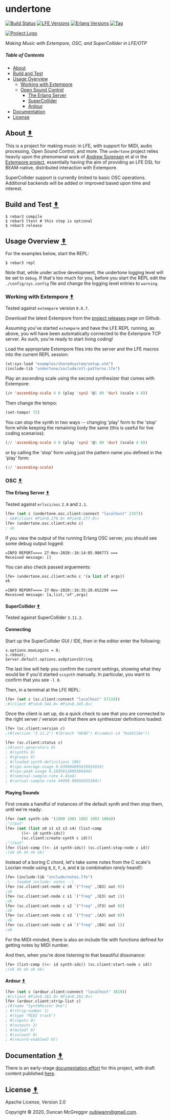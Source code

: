 # undertone

[![Build Status][gh-actions-badge]][gh-actions]
[![LFE Versions][lfe-badge]][lfe]
[![Erlang Versions][erlang-badge]][versions]
[![Tag][github-tag-badge]][github-tag]

[![Project Logo][logo]][logo-large]

*Making Music with Extempore, OSC, and SuperCollider in LFE/OTP*

##### Table of Contents

* [About](#about-)
* [Build and Test](#build-and-test-)
* [Usage Overview](#usage-overview-)
  * [Working with Extempore](#working-with-extempore-)
  * [Open Sound Control](#osc-)
     * [The Erlang Server](#the-erlang-server-)
     * [SuperCollider](#supercollider-)
     * [Ardour](#ardour-)
* [Documentation](#documentation-)
* [License](#license-)

## About [&#x219F;](#table-of-contents)

This is a project for making music in LFE, with support for MIDI, audio
processing, Open Sound Control, and more. The `undertone` project relies
heavily upon the phenomenal work of [Andrew Sorensen](https://github.com/digego)
et al in the [Extempore project](https://github.com/digego/extempore),
essentially having the aim of providing an LFE DSL for BEAM-native, distributed
interaction with Extempore.

SuperCollider support is currently limited to basic OSC operations. Additional
backends will be added or improved based upon time and interest. 

## Build and Test [&#x219F;](#table-of-contents)

```shell
$ rebar3 compile
$ rebar3 ltest # this step is optional
$ rebar3 release
```

## Usage Overview [&#x219F;](#table-of-contents)

For the examples below, start the REPL:

```shell
$ rebar3 repl
```

Note that, while under active development, the undertone logging level will be
set to `debug`. If that's too much for you, before you start the REPL edit the
`./config/sys.config` file and change the logging level entries to `warning`.

### Working with Extempore [&#x219F;](#table-of-contents)

Tested against `extempore` version `0.8.7`.

Download the latest Extempore from the
[project releases](https://github.com/digego/extempore/releases)
page on Github.

Assuming you've started `extempore` and have the LFE REPL running, as above,
you will have been automatically connected to the Extempore TCP server. As
such, you're ready to start living coding!

Load the appropriate Extempore files into the server and the LFE macros into the
current REPL session:

``` lisp
(xt:sys-load "examples/sharedsystem/setup.xtm")
(include-lib "undertone/include/xtl-patterns.lfe")
```

Play an ascending scale using the second synthesizer that comes with Extempore:

``` lisp
(/> 'ascending-scale 4 0 (play 'syn2 '@1 80 'dur) (scale 4 8))
```

Then change the tempo:

``` lisp
(set-tempo! 72)
```

You can stop the synth in two ways -- changing 'play' form to the 'stop' form
while keeping the remaining body the same (this is useful for live coding
scenarios): 
``` lisp
(// 'ascending-scale 4 0 (play 'syn2 '@1 80 'dur) (scale 4 8))
```

or by calling the 'stop' form using just the pattern name you
defined in the 'play' form:

``` lisp
(// 'ascending-scale)
```

### OSC [&#x219F;](#table-of-contents)

#### The Erlang Server [&#x219F;](#table-of-contents)

Tested against `erlsci/osc` `2.0` and `2.1`.

``` lisp
lfe> (set c (undertone.osc.client:connect "localhost" 2357))
; ok#(client #Pid<0.276.0> #Pid<0.277.0>)
lfe> (undertone.osc.client:echo c)
; ok
```

If you view the output of the running Erlang OSC server, you should see some
debug output logged:

```
=INFO REPORT==== 27-Nov-2020::16:14:05.986773 ===
Received message: []
```

You can also check passed arguements:

``` lisp
lfe> (undertone.osc.client:echo c '(a list of args))
ok
```

```
=INFO REPORT==== 27-Nov-2020::16:35:28.652299 ===
Received message: [a,list,'of',args]
```

#### SuperCollider [&#x219F;](#table-of-contents)

Tested against SuperCollider `3.11.2`.

#### Connecting

Start up the SuperCollider GUI / IDE, then in the editor enter the following:

```
s.options.maxLogins = 8;
s.reboot;
Server.default.options.asOptionsString
```

The last line will help you confirm the current settings, showing what they
would be if you'd started `scsynth` manually. In particular, you want to confirm
that you see `-l 8`.

Then, in a terminal at the LFE REPL:

``` lisp
lfe> (set c (sc.client:connect "localhost" 57110))
;#(client #Pid<0.344.0> #Pid<0.345.0>)
```

Once the client is set up, do a quick check to see that you are connected to the
right server / version and that there are synthesizer definitions loaded:

``` lisp
lfe> (sc.client:version c)
;(#(version "3.11.2") #(branch "HEAD") #(commit-id "9a34118e"))

lfe> (sc.client:status c)
;(#(unit-generators 0)
; #(synths 0)
; #(gruops 9)
; #(loaded-synth-definitions 106)
; #(cpu-average-usage 0.030904095619916916)
; #(cpu-peak-usage 0.2695612609386444)
; #(nominal-sample-rate 4.41e4)
; #(actual-sample-rate 44099.98856935304))
```

#### Playing Sounds

First create a handful of instances of the default synth and then stop them,
until we're ready:

``` lisp
lfe> (set synth-ids '(1000 1001 1002 1003 1004))
;"ϨϩϪϫϬ"
lfe> (set (list s0 s1 s2 s3 s4) (list-comp
       ((<- id synth-ids))
       (sc.client:create-synth c id)))
;"ϨϩϪϫϬ"
lfe> (list-comp ((<- id synth-ids)) (sc.client:stop-node c id))
;(ok ok ok ok ok)
```

Instead of a boring C chord, let's take some notes from the C scale's Locrian
mode using `B`, `E`, `F`, `A`, and `B` (a combination _rarely_ heard!):

``` lisp
lfe> (include-lib "include/notes.lfe")
;|-- loaded include: notes --|
lfe> (sc.client:set-node c s0 `("freq" ,(B3) out 0))
;ok
lfe> (sc.client:set-node c s1 `("freq" ,(E3) out 1))
;ok
lfe> (sc.client:set-node c s2 `("freq" ,(F3) out 0))
;ok
lfe> (sc.client:set-node c s3 `("freq" ,(A3) out 0))
;ok
lfe> (sc.client:set-node c s4 `("freq" ,(B4) out 1))
;ok
```

For the MIDI-minded, there is also an include file with functions defined for
getting notes by MIDI number.

And then, when you're done listening to that beautiful dissonance:

``` lisp
lfe> (list-comp ((<- id synth-ids)) (sc.client:start-node c id))
;(ok ok ok ok ok)
```

#### Ardour [&#x219F;](#table-of-contents)

``` lisp
lfe> (set c (ardour.client:connect "localhost" 3819))
;#(client #Pid<0.281.0> #Pid<0.282.0>)
lfe> (ardour.client:strip-list c)
;(#(name "SynthMaster One")
; #(strip-number 1)
; #(type "MIDI track")
; #(inputs 0)
; #(outputs 2)
; #(muted? 0)
; #(soloed? 0)
; #(record-enabled? 0))
```

## Documentation [&#x219F;](#table-of-contents)

There is an early-stage [documentation effort](https://github.com/cnbbooks/lfe-music-programming)
for this project, with draft content published [here](https://cnbbooks.github.io/lfe-music-programming/current/).

## License [&#x219F;](#table-of-contents)

Apache License, Version 2.0

Copyright © 2020, Duncan McGreggor <oubiwann@gmail.com>.


[//]: ---Named-Links---

[logo]: priv/images/logo-v1.png
[logo-large]: priv/images/logo-v1-large.png
[github]: https://github.com/lfex/undertone
[gh-actions-badge]: https://github.com/lfex/undertone/workflows/ci%2Fcd/badge.svg
[gh-actions]: https://github.com/lfex/undertone/actions
[lfe]: https://github.com/rvirding/lfe
[lfe-badge]: https://img.shields.io/badge/lfe-2.0-blue.svg
[erlang-badge]: https://img.shields.io/badge/erlang-19%20to%2023-blue.svg
[versions]: https://github.com/lfex/undertone/blob/master/.github/workflows/cicd.yml
[github-tag]: https://github.com/lfex/undertone/tags
[github-tag-badge]: https://img.shields.io/github/tag/lfex/undertone.svg
[github-downloads]: https://img.shields.io/github/downloads/lfex/undertone/total.svg
